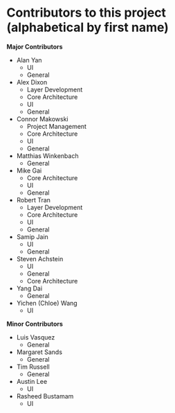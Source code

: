 # Contributors to this project (alphabetical by first name)

**Major Contributors**
- Alan Yan
  - UI
  - General
- Alex Dixon
  - Layer Development
  - Core Architecture
  - UI
  - General
- Connor Makowski
  - Project Management
  - Core Architecture
  - UI
  - General
- Matthias Winkenbach
  - General
- Mike Gai
  - Core Architecture
  - UI
  - General
- Robert Tran
  - Layer Development
  - Core Architecture
  - UI
  - General
- Samip Jain
  - UI
  - General
- Steven Achstein
  - UI
  - General
  - Core Architecture
- Yang Dai
  - General
- Yichen (Chloe) Wang
  - UI

**Minor Contributors**
- Luis Vasquez
  - General
- Margaret Sands
  - General
- Tim Russell
  - General
- Austin Lee
  - UI
- Rasheed Bustamam
  - UI
